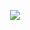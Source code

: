 <p align="center">
  <img src="https://git.io/streak-stats](https://github-readme-streak-stats.herokuapp.com?user=alingavriliuc&theme=ocean-gradient&hide_border=true">
</p>
